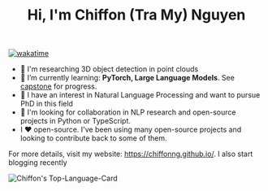 <h1 align="center">Hi, I'm Chiffon (Tra My) Nguyen </h1>
<br>

[![wakatime](https://wakatime.com/badge/user/8256474a-d9a4-40f0-8879-659cd7b79a98.svg)](https://wakatime.com/@8256474a-d9a4-40f0-8879-659cd7b79a98)


- 🤝 I'm researching 3D object detection in point clouds
- 🌱 I’m currently learning: **PyTorch, Large Language Models**. See [capstone](https://github.com/chiffonng/capstone) for progress.
- 🎯 I have an interest in Natural Language Processing and want to pursue PhD in this field
- 💼 I'm looking for collaboration in NLP research and open-source projects in Python or TypeScript.
- I ❤️ open-source. I've been using many open-source projects and looking to contribute back to some of them.

For more details, visit my website: https://chiffonng.github.io/. I also start blogging recently

![Chiffon's Top-Language-Card](https://github-readme-stats.vercel.app/api/top-langs/?username=chiffonng&layout=compact&hide=Jupyter%20Notebook&langs_count=10&exclude_repo=learn-in-public)
